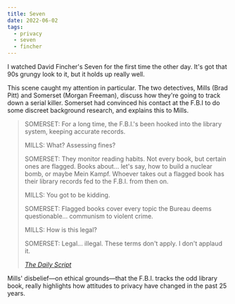 ```yaml
---
title: Seven
date: 2022-06-02
tags:
  - privacy
  - seven
  - fincher
---
```


I watched David Fincher's Seven for the first time the other day. It's got that 90s grungy look to it, but it holds up really well.

This scene caught my attention in particular. The two detectives, Mills (Brad Pitt) and Somerset (Morgan Freeman), discuss how they're going to track down a serial killer. Somerset had convinced his contact at the F.B.I to do some discreet background research, and explains this to Mills.

> SOMERSET: For a long time, the F.B.I.'s been hooked into the library system, keeping accurate records.
>
> MILLS: What? Assessing fines?
>
> SOMERSET: They monitor reading habits. Not every book, but certain ones are flagged. Books about... let's say, how to build a nuclear bomb, or maybe Mein Kampf. Whoever takes out a flagged book has their library records fed to the F.B.I. from then on.
>
> MILLS: You got to be kidding.
>
> SOMERSET: Flagged books cover every topic the Bureau deems questionable... communism to violent crime.
>
> MILLS: How is this legal?
>
> SOMERSET: Legal... illegal. These terms don't apply.
> I don't applaud it.
>
> <cite>[The Daily Script](https://www.dailyscript.com/scripts/seven_production.html)</cite>

Mills' disbelief—on ethical grounds—that the F.B.I. tracks the odd library book, really highlights how attitudes to privacy have changed in the past 25 years.

